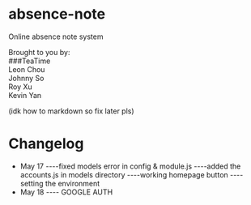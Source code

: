 # absence-note  
Online absence note system  

Brought to you by:  
###TeaTime  
Leon Chou  
Johnny So  
Roy Xu  
Kevin Yan  

(idk how to markdown so fix later pls)
# Changelog
- May 17
----fixed models error in config & module.js
----added the accounts.js in models directory
----working homepage button
----setting the environment
- May 18
---- GOOGLE AUTH
